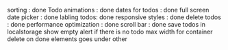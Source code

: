 sorting : done
Todo animations : done
dates for todos : done
full screen date picker : done
labling todos: done
responsive styles : done
delete todos : done
performance optimization : done
scroll bar : done
save todos in localstorage
show empty alert if there is no todo
max width for container
delete on done elements goes under other
